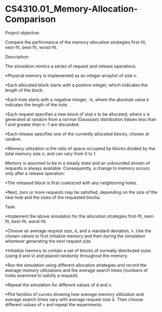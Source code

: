 # CS4310.01_Memory-Allocation-Comparison

Project objective:

Compare the performance of the memory allocation strategies first-fit, next-fit, best-fit, worst-fit.

Description:

The simulation mimics a series of request and release operations.

  •Physical memory is implemented as an integer arraylist of size n.

  •Each allocated block starts with a positive integer, which indicates the length of the block.

  •Each hole starts with a negative integer, -k, where the absolute value k indicates the length of the hole.

  •Each request specifies a new block of size s to be allocated, where s is generated at random from a normal (Gaussian) distribution.Values less than 1 and greater than n -1 are discarded.

  •Each release specifies one of the currently allocated blocks, chosen at random.

  •Memory utilization is the ratio of space occupied by blocks divided by the total memory size n, and can vary from 0 to 1.

Memory is assumed to be in a steady state and an unbounded stream of requests is always available. Consequently, a change to memory occurs only after a release operation:

  •The released block is first coalesced with any neighboring holes.

  •Next, zero or more requests may be satisfied, depending on the size of the new hole and the sizes of the requested blocks.

Task:

  •Implement the above simulation for the allocation strategies first-fit, next-fit, best-fit, worst-fit.

  •Choose an average request size, d, and a standard deviation, v. Use the chosen values to first initialize memory and then during the simulation whenever generating the next request size.

  •Initialize memory to contain a set of blocks of normally distributed sizes (using d and v) and placed randomly throughout the memory.

  •Run the simulation using different allocation strategies and record the average memory utilizations and the average search times (numbers of holes examined to satisfy a request).

  •Repeat the simulation for different values of d and v.

  •Plot families of curves showing how average memory utilization and average search times vary with average request size d. Then choose different values of v and repeat the experiments.
  
  

